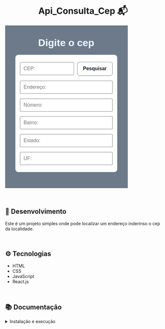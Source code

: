 <h1 align="center">Api_Consulta_Cep 📬</h1>

![Preview Projeto](./src/image.png)

<!-- ## Acesse o projeto clicando <a href="https://lauropera.github.io/dont-trumps/">AQUI</a>-->

<br />

## 📡 Desenvolvimento

Este é um projeto simples onde pode localizar um endereço inderinso o cep da localidade.

<br />

## ⚙️ Tecnologias

* HTML
* CSS
* JavaScript
* React.js

<br />

## 📚 Documentação

  <details>
    <summary>Instalação e execução</summary>
    <br />

- Faça o fork do repositório:
  Tutorial [AQUI](https://github.com/UNIVALI-LITE/Portugol-Studio/wiki/Fazendo-um-Fork-do-reposit%C3%B3rio)
- Abra seu terminal e navegue até a pasta onde preferir alocar o projeto.

- Clone o repositório:

  ```sh
    git clone git@github.com:"SeuNomeNoGitHub"/APi_Consulta_Cep.git
  ```

- Apos ter o repositório clonado em sua maquina, execute este comando para acessar a parta do projeto:

  ```sh
    cd APi_Consulta_Cep
  ```

- Dentro da pasta do projeto, execute o comando abaixo para instalar as dependências do projeto:

  Caso utilize o npm:

  ```sh
    npm install
  ```

  Caso utilize o yarn:

  ```sh
    yarn install
  ```

- Dentro da pasta do projeto, execute o comando abaixo para iniciar o servidor do projeto:

      Caso utilize o npm:

      ```sh
        npm start
      ```

      Caso utilize o yarn:

      ```sh
        yarn start
      ```

  O aplicativo sera executado em modo de desenvolvimento.
  Abrindo na porta padrão que o React usa: <http://localhost:3000/> em seu navegador.

    </details>
  <br />
